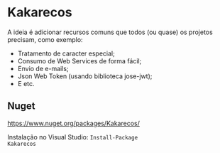 # Kakarecos
A ideia é adicionar recursos comuns que todos (ou quase) os projetos precisam, como exemplo:
 - Tratamento de caracter especial;
 - Consumo de Web Services de forma fácil;
 - Envio de e-mails;
 - Json Web Token (usando biblioteca jose-jwt);
 - E etc.


## Nuget
https://www.nuget.org/packages/Kakarecos/

Instalação no Visual Studio:
<code>Install-Package Kakarecos</code>
